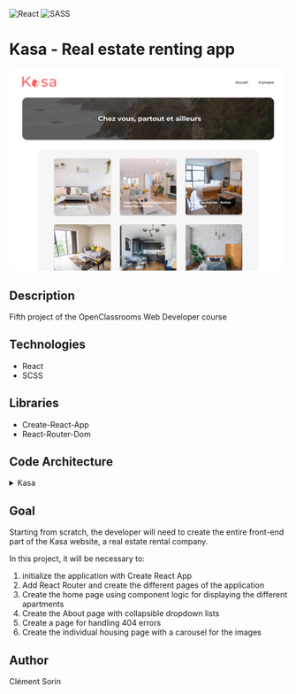 ![React](https://img.shields.io/badge/react-%2320232a.svg?style=for-the-badge&logo=react&logoColor=%2361DAFB) ![SASS](https://img.shields.io/badge/SASS-hotpink.svg?style=for-the-badge&logo=SASS&logoColor=white)

# Kasa - Real estate renting app

<img src="./src/assets/kasa_screenshot.png" alt="kasa homepage screenshot" width="500" />

## Description

Fifth project of the OpenClassrooms Web Developer course

## Technologies

-   React
-   SCSS

## Libraries

-   Create-React-App
-   React-Router-Dom

## Code Architecture

<details>
    <summary>Kasa</summary>
    <details>
        <summary>public</summary>
        - **index.html**
        - **robots.txt**
    </details>
    <details>
        <summary>src</summary>
        <details>
            <summary>app</summary>
            <details>
                <summary>components</summary>
                - **Banner.jsx**
                - **Card.jsx**
                - **Collapse.jsx**
                - **Footer.jsx**
                - **Header.jsx**
                - **Host.jsx**
                - **Rating.jsx**
                - **Slideshow.jsx**
                - **Tag.jsx**
            </details>
            <details>
                <summary>layout</summary>
                - **Default.jsx**
            </details>
            <details>
                <summary>pages</summary>
                - **About.jsx**
                - **Accomodation.jsx**
                - **Error404.jsx**
                - **Home.jsx**
            </details>
            - **Routes.jsx** : page router
        </details>
        <details>
            <summary>assets</summary>
            - **arrow_back_ios-24px 2.png**
            - **coast-background.webp**
            - **lake_mountain.webp**
            - **logo-orange.png**
            - **logo-white.png**
        </details>
        <details>
            <summary>css</summary>
            - **style.css**
            - **style.css.map**
        </details>
        <details>
            <summary>datas</summary>
            - **about-content.json**
            - **accomodation.json**
        </details>
        <details>
            <summary>sass</summary>
            <details>
                <summary>base</summary>
                - **_base.scss**
                - **_variables.scss**
            </details>
            <details>
                <summary>components</summary>
                - **Banner.scss**
                - **Card.scss**
                - **Collapse.scss**
                - **Footer.scss**
                - **Header.scss**
                - **Host.scss**
                - **Rating.scss**
                - **Slideshow.scss**
                - **Tag.scss**
            </details>
            <details>
                <summary>layout</summary>
                - **Default.scss**
            </details>
            <details>
                <summary>pages</summary>
                - **About.scss**
                - **Accomodation.scss**
                - **Error404.scss**
                - **Home.scss**
            </details>
            - **main.scss**
        </details>
        - **index.jsx** : main root file
    </details>
    - **package.json**
    - **package-lock.json**
    - **gitignore**
</details>

## Goal

Starting from scratch, the developer will need to create the entire front-end part of the Kasa website, a real estate rental company.

In this project, it will be necessary to:

1. initialize the application with Create React App
2. Add React Router and create the different pages of the application
3. Create the home page using component logic for displaying the different apartments
4. Create the About page with collapsible dropdown lists
5. Create a page for handling 404 errors
6. Create the individual housing page with a carousel for the images

## Author

Clément Sorin
